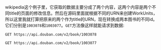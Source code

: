 wikipedia这个例子里，它获取的数据主要分成了两个内容，这两个内容是两个不同title的页面的修改信息。然后在源码里面就根据不同的URN来创建WorkUnits，所以这里我就打算把原来的两个作为title的URN，现在转换成两本图书的不同id。它们分别是`1003078`和`1003077`。`GET`方法像这样就能请求到数据:

```
GET https://api.douban.com/v2/book/1003078

GET https://api.douban.com/v2/book/1003077
```


